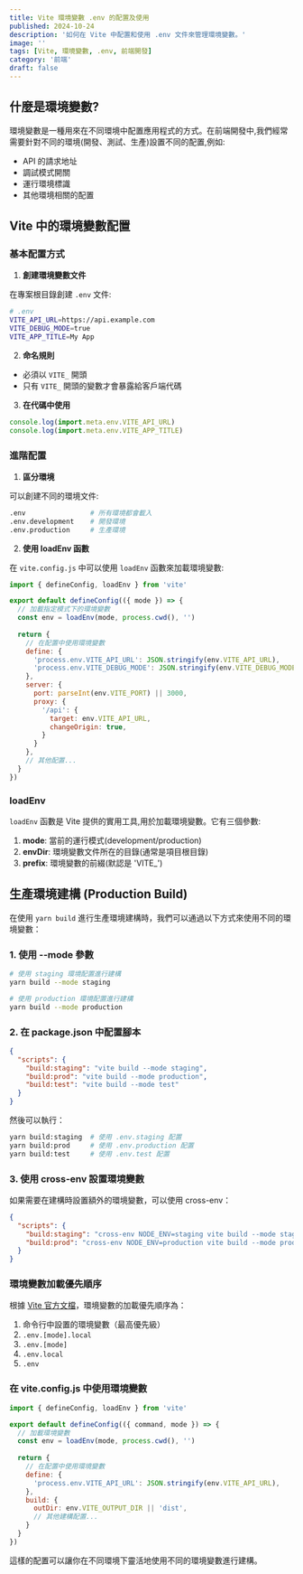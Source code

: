 ```yaml
---
title: Vite 環境變數 .env 的配置及使用
published: 2024-10-24
description: '如何在 Vite 中配置和使用 .env 文件來管理環境變數。'
image: ''
tags: [Vite, 環境變數, .env, 前端開發]
category: '前端'
draft: false 
---
```


## 什麼是環境變數?

環境變數是一種用來在不同環境中配置應用程式的方式。在前端開發中,我們經常需要針對不同的環境(開發、測試、生產)設置不同的配置,例如:

- API 的請求地址
- 調試模式開關
- 運行環境標識
- 其他環境相關的配置

## Vite 中的環境變數配置

### 基本配置方式

1. **創建環境變數文件**

在專案根目錄創建 `.env` 文件:

```bash
# .env
VITE_API_URL=https://api.example.com
VITE_DEBUG_MODE=true
VITE_APP_TITLE=My App
```

2. **命名規則**

- 必須以 `VITE_` 開頭
- 只有 `VITE_` 開頭的變數才會暴露給客戶端代碼

3. **在代碼中使用**

```javascript
console.log(import.meta.env.VITE_API_URL)
console.log(import.meta.env.VITE_APP_TITLE)
```

### 進階配置

1. **區分環境**

可以創建不同的環境文件:

```bash
.env                # 所有環境都會載入
.env.development    # 開發環境
.env.production     # 生產環境
```

2. **使用 loadEnv 函數**

在 `vite.config.js` 中可以使用 `loadEnv` 函數來加載環境變數:

```javascript
import { defineConfig, loadEnv } from 'vite'

export default defineConfig(({ mode }) => {
  // 加載指定模式下的環境變數
  const env = loadEnv(mode, process.cwd(), '')
  
  return {
    // 在配置中使用環境變數
    define: {
      'process.env.VITE_API_URL': JSON.stringify(env.VITE_API_URL),
      'process.env.VITE_DEBUG_MODE': JSON.stringify(env.VITE_DEBUG_MODE),
    },
    server: {
      port: parseInt(env.VITE_PORT) || 3000,
      proxy: {
        '/api': {
          target: env.VITE_API_URL,
          changeOrigin: true,
        }
      }
    },
    // 其他配置...
  }
})
```

### loadEnv

`loadEnv` 函數是 Vite 提供的實用工具,用於加載環境變數。它有三個參數:

1. **mode**: 當前的運行模式(development/production)
2. **envDir**: 環境變數文件所在的目錄(通常是項目根目錄)
3. **prefix**: 環境變數的前綴(默認是 'VITE_')

## 生產環境建構 (Production Build)

在使用 `yarn build` 進行生產環境建構時，我們可以通過以下方式來使用不同的環境變數：

### 1. 使用 --mode 參數

```bash
# 使用 staging 環境配置進行建構
yarn build --mode staging

# 使用 production 環境配置進行建構
yarn build --mode production
```

### 2. 在 package.json 中配置腳本

```json
{
  "scripts": {
    "build:staging": "vite build --mode staging",
    "build:prod": "vite build --mode production",
    "build:test": "vite build --mode test"
  }
}
```

然後可以執行：
```bash
yarn build:staging  # 使用 .env.staging 配置
yarn build:prod     # 使用 .env.production 配置
yarn build:test     # 使用 .env.test 配置
```

### 3. 使用 cross-env 設置環境變數

如果需要在建構時設置額外的環境變數，可以使用 cross-env：

```json
{
  "scripts": {
    "build:staging": "cross-env NODE_ENV=staging vite build --mode staging",
    "build:prod": "cross-env NODE_ENV=production vite build --mode production"
  }
}
```

### 環境變數加載優先順序

根據 [Vite 官方文檔](https://vitejs.dev/guide/env-and-mode.html)，環境變數的加載優先順序為：

1. 命令行中設置的環境變數（最高優先級）
2. `.env.[mode].local`
3. `.env.[mode]`
4. `.env.local`
5. `.env`

### 在 vite.config.js 中使用環境變數

```javascript
import { defineConfig, loadEnv } from 'vite'

export default defineConfig(({ command, mode }) => {
  // 加載環境變數
  const env = loadEnv(mode, process.cwd(), '')
  
  return {
    // 在配置中使用環境變數
    define: {
      'process.env.VITE_API_URL': JSON.stringify(env.VITE_API_URL),
    },
    build: {
      outDir: env.VITE_OUTPUT_DIR || 'dist',
      // 其他建構配置...
    }
  }
})
```

這樣的配置可以讓你在不同環境下靈活地使用不同的環境變數進行建構。
